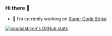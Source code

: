 ### Hi there 👋

- 🔭 I’m currently working on [Super Code Strike](https://scs.gg)

[![onomasticon's GitHub stats](https://github-readme-stats.vercel.app/api?username=onomasticon&count_private=true)](https://github.com/anuraghazra/github-readme-stats)

<!--
**onomasticon/onomasticon** is a ✨ _special_ ✨ repository because its `README.md` (this file) appears on your GitHub profile.

Here are some ideas to get you started:

- 🔭 I’m currently working on ...
- 🌱 I’m currently learning ...
- 👯 I’m looking to collaborate on ...
- 🤔 I’m looking for help with ...
- 💬 Ask me about ...
- 📫 How to reach me: ...
- 😄 Pronouns: ...
- ⚡ Fun fact: ...
-->
